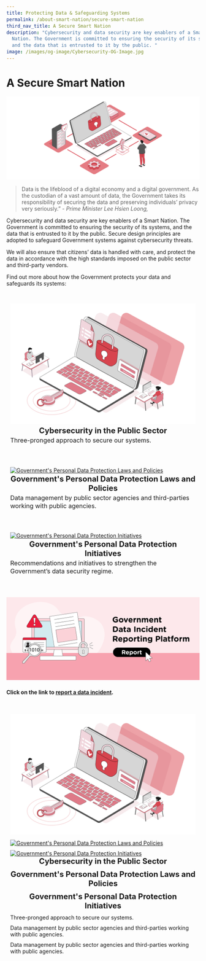 ```yaml
---
title: Protecting Data & Safeguarding Systems
permalink: /about-smart-nation/secure-smart-nation
third_nav_title: A Secure Smart Nation
description: "Cybersecurity and data security are key enablers of a Smart
  Nation. The Government is committed to ensuring the security of its systems,
  and the data that is entrusted to it by the public. "
image: /images/og-image/Cybersecurity-OG-Image.jpg
---
```

# A Secure Smart Nation

![A Secure Smart Nation](/images/abt-smart-nation/A_Secure_Smart_Nation%20_1920px.jpeg)

> Data is the lifeblood of a digital economy and a digital government. As the custodian of a vast amount of data, the Government takes its responsibility of securing the data and preserving individuals’ privacy very seriously.”
*- Prime Minister Lee Hsien Loong,*

Cybersecurity and data security are key enablers of a Smart Nation. The Government is committed to ensuring the security of its systems, and the data that is entrusted to it by the public. Secure design principles are adopted to safeguard Government systems against cybersecurity threats. 

We will also ensure that citizens’ data is handled with care, and protect the data in accordance with the high standards imposed on the public sector and third-party vendors.

Find out more about how the Government protects your data and safeguards its systems:

<div class="row" style="padding: 20px 0px 0px 0px;">
	<div class="col" style="padding: 10px 10px 10px 10px;"><a href="/about-smart-nation/secure-smart-nation/cybersecurity-public-sector"><img src="/images/abt-smart-nation/Cybersecurity_in_the_Public_Sector_1000px.jpeg" alt="Cybersecurity in the Public Sector"></a>
		<span style="font-size:20px;"><center><b>Cybersecurity in the Public Sector</b></center></span>
		<span style="font-size:16px;">Three-pronged approach to secure our systems.
</span><br><br>
</div>&nbsp; &nbsp; &nbsp; &nbsp;

<div class="col" style="padding: 10px 10px 10px 10px;"><a href="/about-smart-nation/secure-smart-nation/personal-data-protection-laws-and-policies"><img src="/images/abt-smart-nation/Government’s_PDPLP_1000px.jpeg" alt="Government's Personal Data Protection Laws and Policies"></a><span style="font-size:20px;"><center><b>Government's Personal Data Protection Laws and Policies</b></center></span>
	<span style="font-size:16px;">Data management by public sector agencies and third-parties working with public agencies.</span><br><br>
</div>&nbsp; &nbsp; &nbsp; &nbsp;

<div class="col" style="padding: 10px 10px 10px 10px;">
<a href="/about-smart-nation/secure-smart-nation/personal-data-protection-initiatives"><img src="/images/abt-smart-nation/Government’s_PDPI_1000px.jpeg" alt="Government's Personal Data Protection Initiatives"></a>
	<span style="font-size:20px;"><center><b>Government's Personal Data Protection Initiatives</b></center></span>
	<span style="font-size:16px;">Recommendations and initiatives to strengthen the Government’s data security regime.</span><br><br>
	</div>&nbsp; &nbsp; &nbsp; &nbsp;

</div>

<a href="/about-smart-nation/secure-smart-nation/report-data-incident"><img src="/images/abt-smart-nation/report-data-incident.png" alt="Report Data Incident"></a>

#### Click on the link to [report a data incident](/about-smart-nation/secure-smart-nation/report-data-incident).



<div class="row" style="padding: 20px 0px 0px 0px;">
	
<div class="col" style="padding: 10px 10px 0px 10px;"><a href="/about-smart-nation/secure-smart-nation/cybersecurity-public-sector"><img src="/images/abt-smart-nation/Cybersecurity_in_the_Public_Sector_1000px.jpeg" alt="Cybersecurity in the Public Sector"></a></div>
		
<div class="col" style="padding: 10px 10px 0px 10px;"><a href="/about-smart-nation/secure-smart-nation/personal-data-protection-laws-and-policies"><img src="/images/abt-smart-nation/Government’s_PDPLP_1000px.jpeg" alt="Government's Personal Data Protection Laws and Policies"></a></div>	
	
<div class="col" style="padding: 10px 10px 0px 10px;">
<a href="/about-smart-nation/secure-smart-nation/personal-data-protection-initiatives"><img src="/images/abt-smart-nation/Government’s_PDPI_1000px.jpeg" alt="Government's Personal Data Protection Initiatives"></a></div>
	
</div>
	
<div class="row" style="padding: 0px 0px 0px 0px;">

<div class="col" style="padding: 0px 10px 10px 10px;"><span style="font-size:20px;"><center><b>Cybersecurity in the Public Sector</b></center></span></div>

<div class="col" style="padding: 0px 10px 10px 10px;"><span style="font-size:20px;"><center><b>Government's Personal Data Protection Laws and Policies</b></center></span></div>
	
<div class="col" style="padding: 0px 10px 10px 10px;"><span style="font-size:20px;"><center><b>Government's Personal Data Protection Initiatives</b></center></span></div>
	
</div>
	
<div class="row" style="padding: 0px 0px 0px 0px;">

<div class="col" style="padding: 0px 10px 10px 10px;">Three-pronged approach to secure our systems.<br></div>

<div class="col" style="padding: 0px 10px 10px 10px;">Data management by public sector agencies and third-parties working with public agencies.<br></div>
	
<div class="col" style="padding: 0px 10px 10px 10px;">Data management by public sector agencies and third-parties working with public agencies.<br></div>

</div>